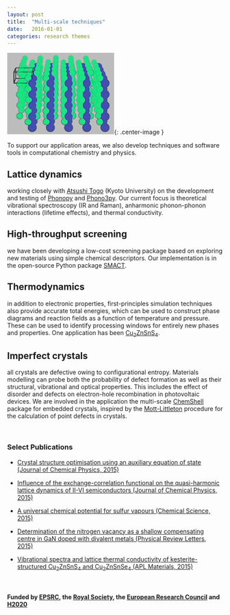```yaml
---
layout: post
title:  "Multi-scale techniques"
date:   2016-01-01 
categories: research themes
---
```


![](/gifs/sns2.gif){: .center-image }

To support our application areas, we also develop techniques and software tools in computational chemistry and physics. 

## Lattice dynamics
working closely with [Atsushi Togo](http://atztogo.github.io/) (Kyoto University) on the development and testing of [Phonopy](http://atztogo.github.io/phonopy/) and [Phono3py](http://atztogo.github.io/phono3py/). Our current focus is theoretical vibrational spectroscopy (IR and Raman), anharmonic phonon-phonon interactions (lifetime effects), and thermal conductivity. 

## High-throughput screening
we have been developing a low-cost screening package based on exploring new materials using simple chemical descriptors. Our implementation is in the open-source Python package [SMACT](https://github.com/WMD-group/SMACT).

## Thermodynamics
in addition to electronic properties, first-principles simulation techniques also provide accurate total energies, which can be used to construct phase diagrams and reaction fields 
as a function of temperature and pressure. 
These can be used to identify processing windows for entirely new phases and properties. 
One application has been [Cu<sub>2</sub>ZnSnS<sub>4</sub>](https://github.com/WMD-group/CZTS-model).

## Imperfect crystals 
all crystals are defective owing to configurational entropy. Materials modelling can probe both the probability of defect formation as well as their structural, vibrational and optical properties.
This includes the effect of disorder and defects on electron-hole recombination in photovoltaic devices.
We are involved in the application the multi-scale [ChemShell](http://wwww.chemshell.org) package for embedded crystals, inspired by the [Mott-Littleton](http://pubs.rsc.org/en/content/articlelanding/1989/f2/f29898500341) procedure for the calculation of point defects in crystals. 

<br>

### Select Publications

- [Crystal structure optimisation using an auxiliary equation of state (Journal of Chemical Physics, 2015)](http://dx.doi.org/10.1063/1.4934716)

- [Influence of the exchange-correlation functional on the quasi-harmonic lattice dynamics of II-VI semiconductors (Journal of Chemical Physics, 2015)](http://dx.doi.org/10.1063/1.4928058)

- [A universal chemical potential for sulfur vapours (Chemical Science, 2015)](http://dx.doi.org/10.1039/c5sc03088a)

- [Determination of the nitrogen vacancy as a shallow compensating centre in GaN doped with divalent metals (Physical Review Letters, 2015)](http://dx.doi.org/10.1103/PhysRevLett.114.016405)

- [Vibrational spectra and lattice thermal conductivity of kesterite-structured Cu<sub>2</sub>ZnSnS<sub>4</sub> and Cu<sub>2</sub>ZnSnSe<sub>4</sub> (APL Materials, 2015)](http://dx.doi.org/10.1063/1.4917044)

<br>

#### Funded by [EPSRC](http://gow.epsrc.ac.uk/NGBOViewPerson.aspx?PersonId=-250227), the [Royal Society](https://royalsociety.org/grants-schemes-awards/grants/university-research/), the [European Research Council](https://erc.europa.eu/) and [H2020](https://ec.europa.eu/programmes/horizon2020/)
